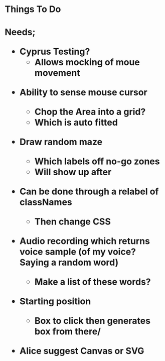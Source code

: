<h1> Things To Do <h1>

Needs;

- Cyprus Testing?
  - Allows mocking of moue movement

* Ability to sense mouse cursor

  - Chop the Area into a grid?
  - Which is auto fitted

* Draw random maze

  - Which labels off no-go zones
  - Will show up after

* Can be done through a relabel of classNames

  - Then change CSS

* Audio recording which returns voice sample (of my voice? Saying a random word)

  - Make a list of these words?

* Starting position

  - Box to click then generates box from there/

* Alice suggest Canvas or SVG
